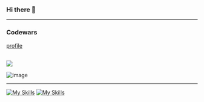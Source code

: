 ### Hi there 👋
<hr>

<h3>Codewars</h3>
<a href="https://www.codewars.com/users/Aidana_Alm">
  profile
</a>
<br><br>

<p>
  <img src="https://www.codewars.com/users/Aidana_Alm/badges/large">
</p>


![image](https://github.com/AidanaWeb/AidanaWeb/assets/147721868/6461cf66-6066-49e2-baf4-06885328f352)
<hr>




[![My Skills](https://skillicons.dev/icons?i=php,laravel)](https://skillicons.dev)
[![My Skills](https://skillicons.dev/icons?i=html,css)](https://skillicons.dev)





